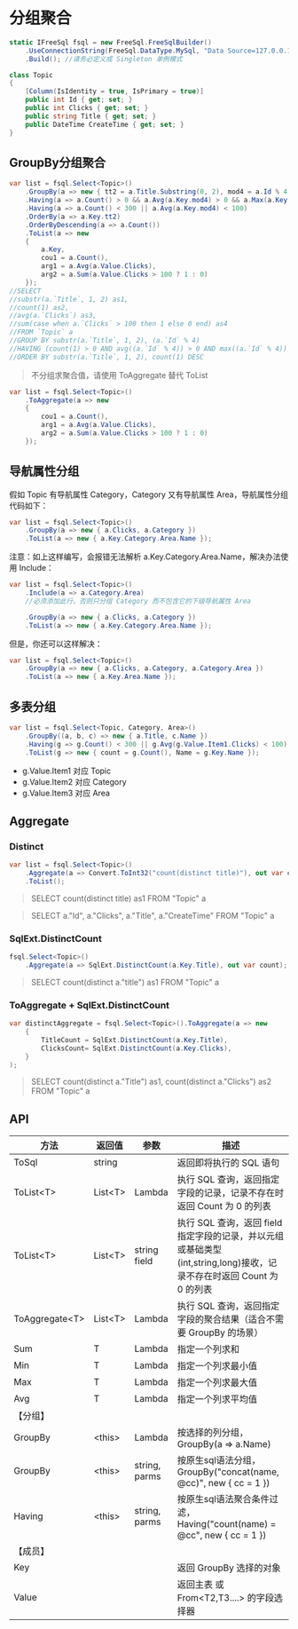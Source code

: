 # 分组聚合

```csharp
static IFreeSql fsql = new FreeSql.FreeSqlBuilder()
    .UseConnectionString(FreeSql.DataType.MySql, "Data Source=127.0.0.1;Port=3306;User ID=root;Password=root;Initial Catalog=cccddd;Charset=utf8;SslMode=none;Max pool size=10")
    .Build(); //请务必定义成 Singleton 单例模式

class Topic 
{
    [Column(IsIdentity = true, IsPrimary = true)]
    public int Id { get; set; }
    public int Clicks { get; set; }
    public string Title { get; set; }
    public DateTime CreateTime { get; set; }
}
```

## GroupBy分组聚合

```csharp
var list = fsql.Select<Topic>()
    .GroupBy(a => new { tt2 = a.Title.Substring(0, 2), mod4 = a.Id % 4 })
    .Having(a => a.Count() > 0 && a.Avg(a.Key.mod4) > 0 && a.Max(a.Key.mod4) > 0)
    .Having(a => a.Count() < 300 || a.Avg(a.Key.mod4) < 100)
    .OrderBy(a => a.Key.tt2)
    .OrderByDescending(a => a.Count())
    .ToList(a => new 
    {
        a.Key, 
        cou1 = a.Count(), 
        arg1 = a.Avg(a.Value.Clicks), 
        arg2 = a.Sum(a.Value.Clicks > 100 ? 1 : 0)
    });
//SELECT 
//substr(a.`Title`, 1, 2) as1, 
//count(1) as2, 
//avg(a.`Clicks`) as3, 
//sum(case when a.`Clicks` > 100 then 1 else 0 end) as4 
//FROM `Topic` a 
//GROUP BY substr(a.`Title`, 1, 2), (a.`Id` % 4) 
//HAVING (count(1) > 0 AND avg((a.`Id` % 4)) > 0 AND max((a.`Id` % 4)) > 0) AND (count(1) < 300 OR avg((a.`Id` % 4)) < 100)
//ORDER BY substr(a.`Title`, 1, 2), count(1) DESC
```

> 不分组求聚合值，请使用 ToAggregate 替代 ToList

```csharp
var list = fsql.Select<Topic>()
    .ToAggregate(a => new 
    {
        cou1 = a.Count(), 
        arg1 = a.Avg(a.Value.Clicks), 
        arg2 = a.Sum(a.Value.Clicks > 100 ? 1 : 0)
    });
```

## 导航属性分组

假如 Topic 有导航属性 Category，Category 又有导航属性 Area，导航属性分组代码如下：

```csharp
var list = fsql.Select<Topic>()
    .GroupBy(a => new { a.Clicks, a.Category })
    .ToList(a => new { a.Key.Category.Area.Name });
```

注意：如上这样编写，会报错无法解析 a.Key.Category.Area.Name，解决办法使用 Include：

```csharp
var list = fsql.Select<Topic>()
    .Include(a => a.Category.Area)
    //必须添加此行，否则只分组 Category 而不包含它的下级导航属性 Area

    .GroupBy(a => new { a.Clicks, a.Category })
    .ToList(a => new { a.Key.Category.Area.Name });
```

但是，你还可以这样解决：

```csharp
var list = fsql.Select<Topic>()
    .GroupBy(a => new { a.Clicks, a.Category, a.Category.Area })
    .ToList(a => new { a.Key.Area.Name });
```

## 多表分组

```csharp
var list = fsql.Select<Topic, Category, Area>()
    .GroupBy((a, b, c) => new { a.Title, c.Name })
    .Having(g => g.Count() < 300 || g.Avg(g.Value.Item1.Clicks) < 100)
    .ToList(g => new { count = g.Count(), Name = g.Key.Name });
```

- g.Value.Item1 对应 Topic
- g.Value.Item2 对应 Category
- g.Value.Item3 对应 Area

## Aggregate

### Distinct

```csharp
var list = fsql.Select<Topic>()
    .Aggregate(a => Convert.ToInt32("count(distinct title)"), out var count)
    .ToList();
```
> SELECT count(distinct title) as1 
FROM "Topic" a

> SELECT a."Id", a."Clicks", a."Title", a."CreateTime" 
FROM "Topic" a

### SqlExt.DistinctCount

```csharp
fsql.Select<Topic>()
    .Aggregate(a => SqlExt.DistinctCount(a.Key.Title), out var count);
```

> SELECT count(distinct a."title") as1 FROM "Topic" a

### ToAggregate + SqlExt.DistinctCount

```csharp
var distinctAggregate = fsql.Select<Topic>().ToAggregate(a => new
    {
        TitleCount = SqlExt.DistinctCount(a.Key.Title),
        ClicksCount= SqlExt.DistinctCount(a.Key.Clicks),
    }
);
```

> SELECT count(distinct a."Title") as1, count(distinct a."Clicks") as2 
FROM "Topic" a

## API

| 方法 | 返回值 | 参数 | 描述 |
| ------------- | - | - | - |
| ToSql            | string    |               | 返回即将执行的 SQL 语句                                                                                               |
| ToList\<T\>      | List\<T\> | Lambda        | 执行 SQL 查询，返回指定字段的记录，记录不存在时返回 Count 为 0 的列表                                                 |
| ToList\<T\>      | List\<T\> | string field  | 执行 SQL 查询，返回 field 指定字段的记录，并以元组或基础类型(int,string,long)接收，记录不存在时返回 Count 为 0 的列表 |
| ToAggregate\<T\> | List\<T\> | Lambda        | 执行 SQL 查询，返回指定字段的聚合结果（适合不需要 GroupBy 的场景）                                                    |
| Sum              | T         | Lambda        | 指定一个列求和                                                                                                        |
| Min              | T         | Lambda        | 指定一个列求最小值                                                                                                    |
| Max              | T         | Lambda        | 指定一个列求最大值                                                                                                    |
| Avg              | T         | Lambda        | 指定一个列求平均值                                                                                                    |
| 【分组】 |
| GroupBy | \<this\> | Lambda | 按选择的列分组，GroupBy(a => a.Name) | GroupBy(a => new{a.Name,a.Time}) |
| GroupBy | \<this\> | string, parms | 按原生sql语法分组，GroupBy("concat(name, @cc)", new { cc = 1 }) |
| Having | \<this\> | string, parms | 按原生sql语法聚合条件过滤，Having("count(name) = @cc", new { cc = 1 }) |
| 【成员】 |
| Key              |           |               | 返回 GroupBy 选择的对象                                                                                               |
| Value            |           |               | 返回主表 或 From\<T2,T3....\> 的字段选择器                                                                            |
